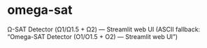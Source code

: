 # omega-sat
Ω-SAT Detector (Ω1/Ω1.5 + Ω2) — Streamlit web UI (ASCII fallback: “Omega-SAT Detector (O1/O1.5 + O2) — Streamlit web UI”)
